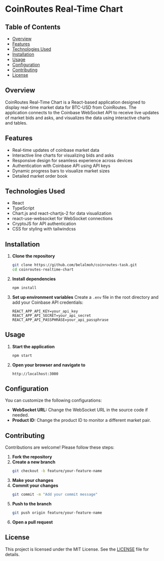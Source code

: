 # CoinRoutes Real-Time Chart

## Table of Contents
- [Overview](#overview)
- [Features](#features)
- [Technologies Used](#technologies-used)
- [Installation](#installation)
- [Usage](#usage)
- [Configuration](#configuration)
- [Contributing](#contributing)
- [License](#license)

## Overview
CoinRoutes Real-Time Chart is a React-based application designed to display real-time market data for BTC-USD from CoinRoutes. The application connects to the Coinbase WebSocket API to receive live updates of market bids and asks, and visualizes the data using interactive charts and tables.

## Features
- Real-time updates of coinbase market data
- Interactive line charts for visualizing bids and asks
- Responsive design for seamless experience across devices
- Authentication with Coinbase API using API keys
- Dynamic progress bars to visualize market sizes
- Detailed market order book

## Technologies Used
- React
- TypeScript
- Chart.js and react-chartjs-2 for data visualization
- react-use-websocket for WebSocket connections
- CryptoJS for API authentication
- CSS for styling with tailwindcss

## Installation
1. **Clone the repository**
    ```bash
    git clone https://github.com/belalmoh/coinroutes-task.git
    cd coinroutes-realtime-chart
    ```

2. **Install dependencies**
    ```bash
    npm install
    ```

3. **Set up environment variables**
    Create a `.env` file in the root directory and add your Coinbase API credentials:
    ```env
    REACT_APP_API_KEY=your_api_key
    REACT_APP_API_SECRET=your_api_secret
    REACT_APP_API_PASSPHRASE=your_api_passphrase
    ```

## Usage
1. **Start the application**
    ```bash
    npm start
    ```

2. **Open your browser and navigate to**
    ```
    http://localhost:3000
    ```

## Configuration
You can customize the following configurations:
- **WebSocket URL:** Change the WebSocket URL in the source code if needed.
- **Product ID:** Change the product ID to monitor a different market pair.

## Contributing
Contributions are welcome! Please follow these steps:
1. **Fork the repository**
2. **Create a new branch**
    ```bash
    git checkout -b feature/your-feature-name
    ```
3. **Make your changes**
4. **Commit your changes**
    ```bash
    git commit -m "Add your commit message"
    ```
5. **Push to the branch**
    ```bash
    git push origin feature/your-feature-name
    ```
6. **Open a pull request**

## License
This project is licensed under the MIT License. See the [LICENSE](./LICENSE) file for details.
